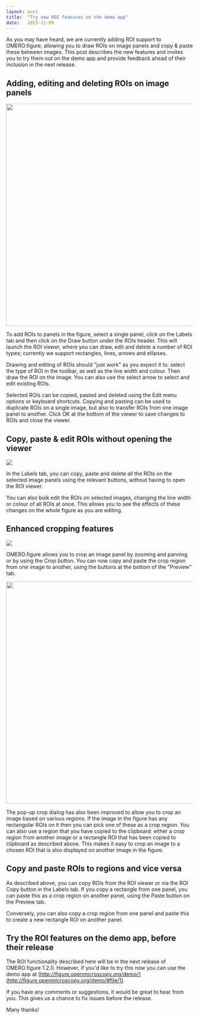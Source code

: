 ```yaml
---
layout: post
title:  "Try new ROI features on the demo app"
date:   2015-11-09
---
```


As you may have heard, we are currently adding ROI support to OMERO.figure, allowing
you to draw ROIs on image panels and copy & paste these between images.
This post describes the new features and invites you to try them out on the demo app
and provide feedback ahead of their inclusion in the next release. 

<h2>Adding, editing and deleting ROIs on image panels</h2>

<img src="https://cloud.githubusercontent.com/assets/900055/9478881/5894a230-4b72-11e5-91c7-6ac2237a0a67.png" 
  style="width:600px"/>

To add ROIs to panels in the figure, select a single panel, click on the Labels tab
and then click on the Draw button under the ROIs header.
This will launch the ROI viewer, where you can draw, edit and delete a number of ROI
types; currently we support rectangles, lines, arrows and ellipses.

Drawing and editing of ROIs should "just work" as you expect it to: select the type
of ROI in the toolbar, as well as the line width and colour. Then draw the ROI on the image.
You can also use the select arrow to select and edit existing ROIs.

Selected ROIs can be copied, pasted and deleted using the Edit menu options or keyboard shortcuts.
Copying and pasting can be used to duplicate ROIs on a single image, but also to
transfer ROIs from one image panel to another.
Click OK at the bottom of the viewer to save changes to ROIs and close the viewer.


<h2>Copy, paste & edit ROIs without opening the viewer</h2>

<img src="https://cloud.githubusercontent.com/assets/900055/10795887/a4121e06-7d93-11e5-9955-97aa4adf2592.png"/>

In the Labels tab, you can copy, paste and delete all the ROIs on the selected
image panels using the relevant buttons, without having to open the ROI viewer.

You can also bulk edit the ROIs on selected images, changing the line width
or colour of all ROIs at once.
This allows you to see the effects of these changes on the whole figure as you
are editing.


<h2>Enhanced cropping features</h2>

<img src="https://cloud.githubusercontent.com/assets/900055/10805078/2d8bdec2-7dc3-11e5-9eb1-04bbef95817b.png"/>

OMERO.figure allows you to crop an image panel by zooming and panning or by using the Crop button.
You can now copy and paste the crop region from one image to another,
using the buttons at the bottom of the "Preview" tab.

<img src="https://cloud.githubusercontent.com/assets/900055/10986059/8bee2720-841e-11e5-8616-081cf40ad4da.png"
  style="width:600px"/>

The pop-up crop dialog has also been improved to allow you to crop an image based on
various regions. If the image in the figure has any rectangular ROIs on it then you
can pick one of these as a crop region. You can also use a region that you
have copied to the clipboard: either a crop region from another image or a rectangle ROI
that has been copied to clipboard as described above.
This makes it easy to crop an image to a chosen ROI that is also displayed
on another image in the figure.


<h2>Copy and paste ROIs to regions and vice versa</h2>

As described above, you can copy ROIs from the ROI viewer or via the ROI Copy button
in the Labels tab. If you copy a rectangle from one panel, you can paste this
as a crop region on another panel, using the Paste button on the Preview tab.

Conversely, you can also copy a crop region from one panel and paste this to create
a new rectangle ROI on another panel.


<h2>Try the ROI features on the demo app, before their release</h2>

The ROI functionality described here will be in the next release of OMERO.figure 1.2.0.
However, if you'd like to try this now you can use the demo app at
[http://figure.openmicroscopy.org/demo/](http://figure.openmicroscopy.org/demo/#file/1).

If you have any comments or suggestions, it would be great to hear from you.
This gives us a chance to fix issues before the release.

 Many thanks!

